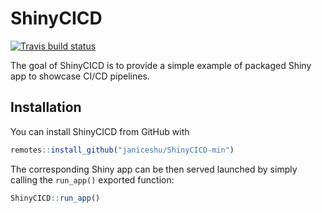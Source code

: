
# ShinyCICD

<!-- badges: start -->
[![Travis build status](https://travis-ci.com/JaniceShu/ShinyCICD-min.svg?branch=master)](https://travis-ci.com/JaniceShu/ShinyCICD-min)
<!-- badges: end -->

The goal of ShinyCICD is to provide a simple example of packaged Shiny app to showcase CI/CD pipelines.

## Installation

You can install ShinyCICD from GitHub with

``` r
remotes::install_github("janiceshu/ShinyCICD-min")
```

The corresponding Shiny app can be then served launched by simply calling the `run_app()` exported function:

``` r
ShinyCICD::run_app()
```
